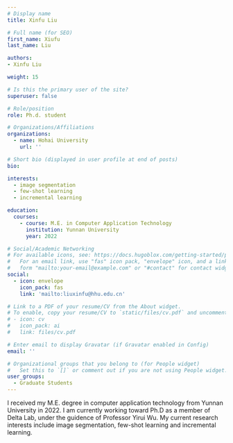 ```yaml
---
# Display name
title: Xinfu Liu

# Full name (for SEO)
first_name: Xiufu
last_name: Liu

authors:
- Xinfu Liu

weight: 15

# Is this the primary user of the site?
superuser: false

# Role/position
role: Ph.d. student

# Organizations/Affiliations
organizations:
  - name: Hohai University
    url: ''

# Short bio (displayed in user profile at end of posts)
bio: 

interests:
  - image segmentation
  - few-shot learning
  - incremental learning

education:
  courses:
    - course: M.E. in Computer Application Technology
      institution: Yunnan University
      year: 2022

# Social/Academic Networking
# For available icons, see: https://docs.hugoblox.com/getting-started/page-builder/#icons
#   For an email link, use "fas" icon pack, "envelope" icon, and a link in the
#   form "mailto:your-email@example.com" or "#contact" for contact widget.
social:
  - icon: envelope
    icon_pack: fas
    link: 'mailto:liuxinfu@hhu.edu.cn'

# Link to a PDF of your resume/CV from the About widget.
# To enable, copy your resume/CV to `static/files/cv.pdf` and uncomment the lines below.
# - icon: cv
#   icon_pack: ai
#   link: files/cv.pdf

# Enter email to display Gravatar (if Gravatar enabled in Config)
email: ''

# Organizational groups that you belong to (for People widget)
#   Set this to `[]` or comment out if you are not using People widget.
user_groups:
  - Graduate Students
---
```


I received my M.E. degree in computer application technology from Yunnan University in 2022. I am currently working toward Ph.D as a member of Delta Lab, under the guidence of Professor Yirui Wu. My current research interests include image segmentation, few-shot learning and incremental learning.